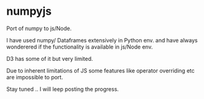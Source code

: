 # numpyjs

Port of numpy to js/Node.

I have used numpy/ Dataframes extensively in Python env. and have always wonderered if the functionality is available in js/Node env.

D3 has some of it but very limited.

Due to inherent limitations of JS some features like operator overriding etc are impossible to port.

Stay tuned  .. I will leep posting the progress.
